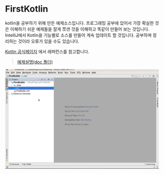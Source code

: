 # FirstKotlin
kotlin을 공부하기 위해 만든 예제소스입니다. 프로그래밍 공부에 있어서 가장 확실한 것은
이해하기 쉬운 예제들을 잘게 쪼갠 것을 이해하고 똑같이 만들어 보는 것입니다. IntelliJ에서 Kotlin을 기능별로 소스를 만들어 계속 업데이트 할 것입니다.
공부하며 정리하는 것이라 오류가 있을 수도 있습니다.

[Kotlin 공식페이지](https://kotlinlang.org/)
에서 레퍼런스를 참고합니다.

> [예제설명(doc 폴더)](doc/)

![](doc/first.gif)
